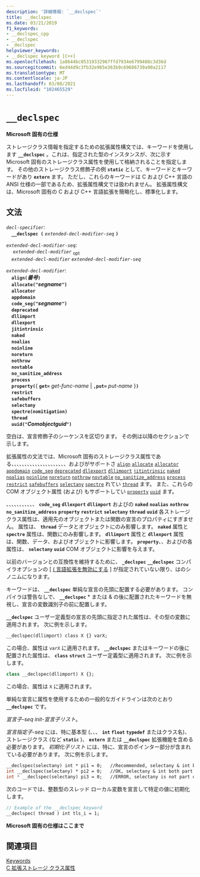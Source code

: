 ```yaml
---
description: '詳細情報: `__declspec`'
title: __declspec
ms.date: 03/21/2019
f1_keywords:
- __declspec_cpp
- __declspec
- _declspec
helpviewer_keywords:
- __declspec keyword [C++]
ms.openlocfilehash: 1a8644bc05319332967ffd7934e6799408c3d36d
ms.sourcegitcommit: 6ed44d9c3fb32e965e363b9c69686739a90a2117
ms.translationtype: MT
ms.contentlocale: ja-JP
ms.lasthandoff: 03/08/2021
ms.locfileid: "102465529"
---
```

# `__declspec`

**Microsoft 固有の仕様**

ストレージクラス情報を指定するための拡張属性構文では、キーワードを使用します **`__declspec`** 。これは、指定された型のインスタンスが、次に示す Microsoft 固有のストレージクラス属性を使用して格納されることを指定します。 その他のストレージクラス修飾子の例 **`static`** として、キーワードとキーワードがあり **`extern`** ます。 ただし、これらのキーワードは C および C++ 言語の ANSI 仕様の一部であるため、拡張属性構文では扱われません。 拡張属性構文は、Microsoft 固有の C および C++ 言語拡張を簡略化し、標準化します。

## <a name="grammar"></a>文法

*`decl-specifier`*:\
&emsp;**`__declspec (`**  *`extended-decl-modifier-seq`*  **`)`**

*`extended-decl-modifier-seq`*:\
&emsp; *`extended-decl-modifier`* <sub>opt</sub> \
&emsp;*`extended-decl-modifier`* *`extended-decl-modifier-seq`*

*`extended-decl-modifier`*:\
&emsp;**`align(`***番号***`)`**\
&emsp;**`allocate("`***segname***`")`**\
&emsp;**`allocator`**\
&emsp;**`appdomain`**\
&emsp;**`code_seg("`***segname***`")`**\
&emsp;**`deprecated`**\
&emsp;**`dllimport`**\
&emsp;**`dllexport`**\
&emsp;**`jitintrinsic`**\
&emsp;**`naked`**\
&emsp;**`noalias`**\
&emsp;**`noinline`**\
&emsp;**`noreturn`**\
&emsp;**`nothrow`**\
&emsp;**`novtable`**\
&emsp;**`no_sanitize_address`**\
&emsp;**`process`**\
&emsp;**`property(`**{ **`get=`** _get-func-name_ &#124; **`,put=`** _put-name_ }**`)`**\
&emsp;**`restrict`**\
&emsp;**`safebuffers`**\
&emsp;**`selectany`**\
&emsp;**`spectre(nomitigation)`**\
&emsp;**`thread`**\
&emsp;**`uuid("`***Comobjectguid***`")`**

空白は、宣言修飾子のシーケンスを区切ります。 その例は以降のセクションで示します。

拡張属性の文法では、Microsoft 固有のストレージクラス属性である、、、、、、、、、、、、、、、、、、、、、およびがサポートさ [`align`](../cpp/align-cpp.md) [`allocate`](../cpp/allocate.md) [`allocator`](../cpp/allocator.md) [`appdomain`](../cpp/appdomain.md) [`code_seg`](../cpp/code-seg-declspec.md) [`deprecated`](../cpp/deprecated-cpp.md) [`dllexport`](../cpp/dllexport-dllimport.md) [`dllimport`](../cpp/dllexport-dllimport.md) [`jitintrinsic`](../cpp/jitintrinsic.md) [`naked`](../cpp/naked-cpp.md) [`noalias`](../cpp/noalias.md) [`noinline`](../cpp/noinline.md) [`noreturn`](../cpp/noreturn.md) [`nothrow`](../cpp/nothrow-cpp.md) [`novtable`](../cpp/novtable.md) [`no_sanitize_address`](../cpp/no-sanitize-address.md) [`process`](../cpp/process.md) [`restrict`](../cpp/restrict.md) [`safebuffers`](../cpp/safebuffers.md) [`selectany`](../cpp/selectany.md) [`spectre`](../cpp/spectre.md) れてい [`thread`](../cpp/thread.md) ます。 また、これらの COM オブジェクト属性 (および) もサポートしてい [`property`](../cpp/property-cpp.md) [`uuid`](../cpp/uuid-cpp.md) ます。

、、、、、、、、、、、 **`code_seg`** **`dllexport`** **`dllimport`** およびの **`naked`** **`noalias`** **`nothrow`** **`no_sanitize_address`** **`property`** **`restrict`** **`selectany`** **`thread`** **`uuid`** 各ストレージクラス属性は、適用先のオブジェクトまたは関数の宣言のプロパティにすぎません。 属性は、 **`thread`** データとオブジェクトにのみ影響します。 **`naked`** 属性と **`spectre`** 属性は、関数にのみ影響します。 **`dllimport`** 属性と **`dllexport`** 属性は、関数、データ、およびオブジェクトに影響します。 **`property`**、、およびの各属性は、 **`selectany`** **`uuid`** COM オブジェクトに影響を与えます。

以前のバージョンとの互換性を維持するために、 **`_declspec`** **`__declspec`** コンパイラオプションの [ [ \( 言語拡張を無効にする](../build/reference/za-ze-disable-language-extensions.md) ] が指定されていない限り、はのシノニムになります。

キーワードは、 **`__declspec`** 単純な宣言の先頭に配置する必要があります。 コンパイラは警告なしで、 **`__declspec`** * または & の後に配置されたキーワードを無視し、宣言の変数識別子の前に配置します。

**`__declspec`** ユーザー定義型の宣言の先頭に指定された属性は、その型の変数に適用されます。 次に例を示します。

```cpp
__declspec(dllimport) class X {} varX;
```

この場合、属性は `varX` に適用されます。 **`__declspec`** またはキーワードの後に配置された属性は、 **`class`** **`struct`** ユーザー定義型に適用されます。 次に例を示します。

```cpp
class __declspec(dllimport) X {};
```

この場合、属性は `X` に適用されます。

単純な宣言に属性を使用するための一般的なガイドラインは次のとおり **`__declspec`** です。

*宣言子-seq* *init-宣言子リスト*。

*宣言指定子-seq* には、特に基本型 (、、、 **`int`** **`float`** **`typedef`** またはクラス名)、ストレージクラス (など **`static`** )、 **`extern`** または **`__declspec`** 拡張機能を含める必要があります。 *初期化子リスト* には、特に、宣言のポインター部分が含まれている必要があります。 次に例を示します。

```cpp
__declspec(selectany) int * pi1 = 0;   //Recommended, selectany & int both part of decl-specifier
int __declspec(selectany) * pi2 = 0;   //OK, selectany & int both part of decl-specifier
int * __declspec(selectany) pi3 = 0;   //ERROR, selectany is not part of a declarator
```

次のコードでは、整数型のスレッド ローカル変数を宣言して特定の値に初期化します。

```cpp
// Example of the __declspec keyword
__declspec( thread ) int tls_i = 1;
```

**Microsoft 固有の仕様はここまで**

## <a name="see-also"></a>関連項目

[Keywords](../cpp/keywords-cpp.md)\
[C 拡張ストレージ クラス属性](../c-language/c-extended-storage-class-attributes.md)
